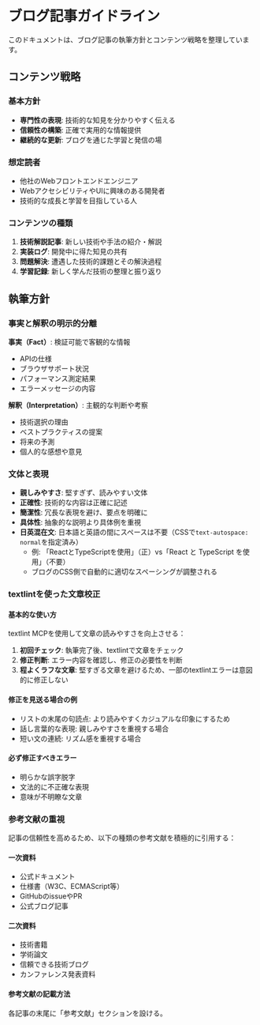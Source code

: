 # ブログ記事ガイドライン

このドキュメントは、ブログ記事の執筆方針とコンテンツ戦略を整理しています。

## コンテンツ戦略

### 基本方針

- **専門性の表現**: 技術的な知見を分かりやすく伝える
- **信頼性の構築**: 正確で実用的な情報提供
- **継続的な更新**: ブログを通じた学習と発信の場

### 想定読者

- 他社のWebフロントエンドエンジニア
- WebアクセシビリティやUIに興味のある開発者
- 技術的な成長と学習を目指している人

### コンテンツの種類

1. **技術解説記事**: 新しい技術や手法の紹介・解説
2. **実装ログ**: 開発中に得た知見の共有
3. **問題解決**: 遭遇した技術的課題とその解決過程
4. **学習記録**: 新しく学んだ技術の整理と振り返り

## 執筆方針

### 事実と解釈の明示的分離

**事実（Fact）**: 検証可能で客観的な情報

- APIの仕様
- ブラウザサポート状況
- パフォーマンス測定結果
- エラーメッセージの内容

**解釈（Interpretation）**: 主観的な判断や考察

- 技術選択の理由
- ベストプラクティスの提案
- 将来の予測
- 個人的な感想や意見

### 文体と表現

- **親しみやすさ**: 堅すぎず、読みやすい文体
- **正確性**: 技術的な内容は正確に記述
- **簡潔性**: 冗長な表現を避け、要点を明確に
- **具体性**: 抽象的な説明より具体例を重視
- **日英混在文**: 日本語と英語の間にスペースは不要（CSSで`text-autospace: normal`を指定済み）
  - 例: 「ReactとTypeScriptを使用」（正）vs「React と TypeScript を使用」（不要）
  - ブログのCSS側で自動的に適切なスペーシングが調整される

### textlintを使った文章校正

#### 基本的な使い方

textlint MCPを使用して文章の読みやすさを向上させる：

1. **初回チェック**: 執筆完了後、textlintで文章をチェック
2. **修正判断**: エラー内容を確認し、修正の必要性を判断
3. **程よくラフな文章**: 堅すぎる文章を避けるため、一部のtextlintエラーは意図的に修正しない

#### 修正を見送る場合の例

- リストの末尾の句読点: より読みやすくカジュアルな印象にするため
- 話し言葉的な表現: 親しみやすさを重視する場合
- 短い文の連続: リズム感を重視する場合

#### 必ず修正すべきエラー

- 明らかな誤字脱字
- 文法的に不正確な表現
- 意味が不明瞭な文章

### 参考文献の重視

記事の信頼性を高めるため、以下の種類の参考文献を積極的に引用する：

#### 一次資料

- 公式ドキュメント
- 仕様書（W3C、ECMAScript等）
- GitHubのissueやPR
- 公式ブログ記事

#### 二次資料

- 技術書籍
- 学術論文
- 信頼できる技術ブログ
- カンファレンス発表資料

#### 参考文献の記載方法

各記事の末尾に「参考文献」セクションを設ける。
